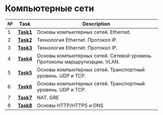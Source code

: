 # Компьютерные сети
|№|**Task**|**Description**|
|--|--|--|
|1|**[Task1](https://github.com/iamseryy/tasks_learn_networks/tree/main/task1)**|Основы компьютерных сетей. Ethernet.|
|2|**[Task2](https://github.com/iamseryy/tasks_learn_networks/tree/main/task2)**|Технология Ethernet. Протокол IP.|
|3|**[Task3](https://github.com/iamseryy/tasks_learn_networks/tree/main/task3)**|Технология Ethernet. Протокол IP.|
|4|**[Task4](https://github.com/iamseryy/tasks_learn_networks/tree/main/task4)**|Основы компьютерных сетей. Сетевой уровень. Протоколы маршрутизации. VLAN.|
|5|**[Task5](https://github.com/iamseryy/tasks_learn_networks/tree/main/task5)**|Основы компьютерных сетей. Транспортный уровень. UDP и TCP.|
|6|**[Task6](https://github.com/iamseryy/tasks_learn_networks/tree/main/task6)**|Основы компьютерных сетей. Транспортный уровень. UDP и TCP.|
|7|**[Task7](https://github.com/iamseryy/tasks_learn_networks/tree/main/task7)**|NAT. GRE|
|8|**[Task8](https://github.com/iamseryy/tasks_learn_networks/tree/main/task8)**|Основы HTTP/HTTPS и DNS|